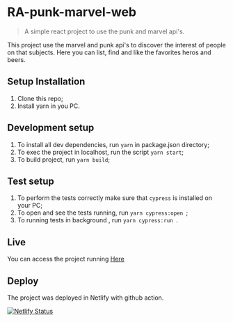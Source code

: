 # RA-punk-marvel-web
> A simple react project to use the punk and marvel api's.

This project use the marvel and punk api's to discover the interest of people on that subjects.
Here you can  list, find and like the favorites heros and beers.

## Setup Installation

1. Clone this repo;
2. Install yarn in you PC.

## Development setup

1. To install all dev dependencies, run ``` yarn ``` in package.json directory;
2. To exec the project in localhost, run the script ``` yarn start ```;
3. To build project, run ``` yarn build ```;

## Test setup
1. To perform the tests correctly make sure that ```cypress``` is installed on your PC;
2. To open and see the tests running, run ```yarn cypress:open ```;
3. To running tests in background , run ```yarn cypress:run ```.

## Live
You can access the project running [Here](https://ra-marvel-punk-web.netlify.app)

## Deploy

The project was deployed in Netlify with github action.


[![Netlify Status](https://api.netlify.com/api/v1/badges/abc27a7e-f2e6-439b-aa83-9045e7fa6422/deploy-status)](https://app.netlify.com/sites/ra-marvel-punk-web/deploys)
